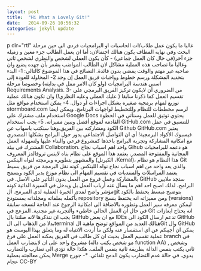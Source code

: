 ```yaml
---
layout: post
title:  "Hi What a Lovely Git!"
date:   2014-09-26 10:56:32
categories: jekyll update
---
```

p dir="rtl"
  غالبا ما يكون عمل طلاب/ات الحاسبات او البرامجيات فردي الى حين مرحلة البحث وفي نهايه المطاف يكون هنالك احتمالان: أما ان يعمل الطالب جزء معين و زميله جزء آخر(في حال كان العمل جماعي) - كأن يكون العملي لشخص والنظري لشخص ثاني وغالبا ما تصاحب هذه العملية مشاكل لان الطالب المواضب يشعر بأن جهده يضيع وان صاحبه غير مهتم والوقت يمضي بدون فائدة.
  النصائح في هذا الموضوع كالتالي:
  1- البدء بتحديد المشكلة ورسم خطوط وواجبات فريق العمل إن وجد
  2- المحاولة للعودة إلى اسس هندسة البرامجيات (ولو كان اﻻمر ممل في بدايته) وخصوصا مرحلة Requirements Analysis.
  3- من الضروري أن لايكون تركيز الفريق البرمجي على تقسيم العمل كما ذكرنا سابقا ( عليك العملي وعليه النظري!) وان تكون هنالك عملية توزيع لمهام برمجية صغيره بشكل اجراءات او دوال.
  4- يمكن استخدام مواقع مثل stormboard.com لرسم مخططات للنظام وللتخطيط لواجهات البرنامج. ويمكن ايضا استخدام ملف مشترك على Google Docs يحتوي توثيق للعمل وسنأتي في الخطوة القادمة لموقع أفضل ونبين مميزاته.
  5- يجب استخدام GitHub.com للتنسيق في عمل الكود ومشاركته بين الفريق.وهنا سنكتب باسهاب عن Github
  GitHub.com يعتبر فيسبوك الاكواد البرمجية! أي ان التواصل الاجتماعي يدور حول البرامج بشكلها المصدري مع امكانية المشاركة وتجربة البرامج باخذها كمشروع فرعي والبناء عليها ولسهولة العمل المشترك في بيئة Collaboration. واحد اهم اسباب نجاح Gihub هو دعمه للبرامجيات المجانية والمفتوحة المصدر. يعتمد هذا الموقع على نظام بناه لاينس تروفالدز المعروف والمشهور بتطويره وبرمجته لنواه الينكس (الكيرنل ،Kernal)، هذا النظام هو نظام Git والذي يعد واحد من اهم اسباب نجاح نواه اللينكس كونه نقل البرمجة من فريق بسيط يعتمد المراسلات والمنتديات في تقسيم المهام الى نظام موزع يدير الكود ويسمح بالمشاركة وعمل فروع من العمل بدون التأثير على الاصل.
  في GitHub ستجد ملايين البرامج، لذلك اصبح احد اهم ما يسأل عنه أرباب العمل بل ويدخل في السيرة الذاتية كونه مؤشر واضح لمدى الخبرة العملية لدى المبرمج.
  الgit بتوضيح مبسط يحتفظ بالكود بأكمله بملفاته ومجلداته بمستودع repository
  ومن مميزاته انه يحتفظ بنسخ (versions) ليمكن معرفه سير العمل وتطوره بالاضافة الى امكانية الرجوع عند الحاجة لنسخه سابقة في حال ان العمل الحالي خاطيء والتجربة غير مجدية. المزعج في Git انه يحتاج ايعازات يجب ان نتذكرها لانه صلتنا بال GitHub مع ان بعض IDEs تدعم ارسال الكود الى GitHub بدلا من الذهاب الى الterminal
  هنالك العديد من المواقع توضح ماهية الGit وال GitHub يمكن ان أجيبكم عن اي استفسار عنه ولكن ما أردت الانتباه له وما يتعلق بهذا البوست هو عملية تقسيم العمل بحيث ان كل طالب في الفريق يمكنه العمل على فرع branch في مشروع واحد على ان لايتضارب العمل (مو شخص يكتب داله function AA) , وشخص ثاني يكتب بنفس الدالة بطريقة ثانية بنفس الملف. هكذا حالة تؤدي الى تضارب والتضارب يمكن معالجته بعملية Merge يدوي. في حالة عدم التضارب يكون الدمج تلقائي.
  *- جورج عجام CC-BY
